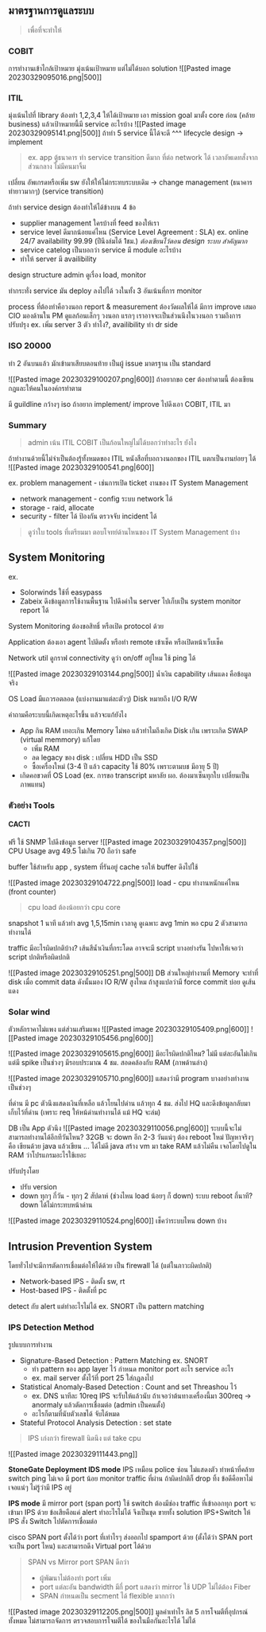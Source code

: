 
## มาตรฐานการดูแลระบบ

>เพื่อที่จะทำให้

### COBIT
การทำงานเข้าไกล้เป้าหมาย
มุ่งเน้นเป้าหมาย แต่ไม่ได้บอก solution
![[Pasted image 20230329095016.png|500]]

### ITIL
มุ่งเน้นไปที่ library ต้องทำ 1,2,3,4 ให้ได้เป้าหมาย
เอา mission goal มาตั้ง core ก่อน (คล้าย business)
แล้วเป้าหมายนี้มี service อะไรบ้าง
![[Pasted image 20230329095141.png|500]]
ถ้าทำ 5 service นี้ได้จะดี ^^^ lifecycle
design -> implement

>ex. app ตู้ธนาคาร ทำ service transition ดีมาก
>ที่ต่อ network ได้ เวลาอัพเดทสั่งจากส่วนกลาง ไม่มีคนมาจิ้ม

เปลี่ยน อัพเกรดหรือเพิ่ม sw ยังให้ให้ไม่กระทบระบบเดิม -> change management (ธนาคารทำยาวมากๆ) (service transition)

ถ้าทำ service design ต้องทำให้ได้ข้างบน 4 ข้อ
- supplier management ใครบ้างที่ feed ของให้เรา
- service level ดีมากน้อยแค่ไหน (Service Level Agreement : SLA) ex. online 24/7 availability 99.99 (ปีนึงล่มได้ 1ชม.) *ต้องเขียนไว้ตอน design ระบบ สำคัญมาก*
- service catelog เป็นบอกว่า service มี module อะไรบ้าง
- ทำให้ server มี availibility

design structure
admin ดูเรื่อง load, monitor

ทำกระทั่ง service มัน deploy ลงไปได้
วงในทั้ง 3 อันเน้นที่การ monitor

process ที่ต้องทำคือวงนอก
report & measurement ต้องวัดผลให้ได้ มีการ improve เสมอ
CIO มองด้านใน
PM ดูแลก้อนเล็กๆ วงนอก
แรกๆ เราอาจจะเป็นส่วนนึงในวงนอก รวมถึงการปรับปรุง
ex. เพิ่ม server 3 ตัว ทำไง?, availibility ทำ dr side

### ISO 20000

ทำ 2 อันบนแล้ว มักเข้ามาเสียบตอนท้าย เป็นผู้ issue มาตรฐาน
เป็น standard

![[Pasted image 20230329100207.png|600]]
ถ้าอยากขอ cer ต้องทำตามนี้
ต้องเขียนกฎและให้คนในองค์กรทำตาม

มี guildline กว้างๆ iso 
ถ้าอยาก implement/ improve ไปดึงเอา COBIT, ITIL มา

### Summary

>admin เน้น ITIL
>COBIT เป็นก้อนใหญ่ไม่ได้บอกว่าทำอะไร ยังไง

ถ้าทำงานด้วยนี้ไม่จำเป็นต้องรู้ทั้งหมดของ ITIL
หนังสือที่บอกวงนอกของ ITIL แตกเป็นงานย่อยๆ ได้
![[Pasted image 20230329100541.png|600]]

ex. problem management - เช่นการเปิด ticket
งานของ IT System Management

- network management - config ระบบ network ได้
- storage - raid, allocate
- security - filter ได้ ป้องกัน ตรวจจับ incident ได้

>ดูว่าใบ tools ที่เตรียมมา ตอบโจทย์ด้านไหนของ IT System Management บ้าง


## System Monitoring

ex. 
- Solorwinds ใช้ที่ easypass
- Zabeix ดึงข้อมูลการใช้งานพื้นฐาน ไปดึงค่าใน server ไปเก็บเป็น system monitor report ได้

System Monitoring
ต้องขอสิทธิ์ หรือเปิด protocol ด้วย

Application
ต้องเอา agent ไปติดตั้ง หรือทำ remote เข้าเช็ค หรือเปิดหน้าเว็บเช็ค

Network
util ดูกราฟ
connectivity ดูว่า on/off อยู่ไหม ใช้ ping ได้

![[Pasted image 20230329103144.png|500]]
น้ำเงิน capability
เส้นแดง คือข้อมูลจริง

OS Load มีแถวรอตลอด (แบ่งงานมาแต่ละตัวๆ)
Disk หมายถึง I/O R/W 

คำถามคือระบบนี้เกิดเหตุอะไรขึ้น แล้วจะแก้ยังไง
- App กิน RAM เยอะเกิน Memory ไม่พอ แล้วทำไมถึงเกิด Disk เกิน เพราะเกิด SWAP (virtual memmory) แก้โดย
	- เพิ่ม RAM
	- ลด legacy ของ disk : เปลี่ยน HDD เป็น SSD
	- ซื้อเครื่องใหม่ (3-4 ปี แล้ว capacity ใช้ 80% เพราะตามบช มีอายุ 5 ปี)
- เกิดคอขวดที่ OS Load (ex. การขอ transcript มหาลัย ผอ. ต้องมาเซ็นทุกใบ เปลี่ยนเป็นภาพแทน) 

### ตัวอย่าง Tools

#### CACTI
ฟรี
ใช้ SNMP ไปดึงข้อมูล server
![[Pasted image 20230329104357.png|500]]
CPU Usage 
avg 49.5 ไม่เกิน 70 ถือว่า safe

buffer ใช้สำหรับ app , system ที่รันอยู่
cache รอให้ buffer ดึงไปใช้

![[Pasted image 20230329104722.png|500]]
load - cpu ทำงานหนักแค่ไหน (front counter)
>cpu load ต้องน้อยกว่า cpu core

snapshot 1 นาที แล้วทำ avg 1,5,15min
เวลาดู ดูเฉพาะ avg 1min พอ
cpu 2 ตัวสามารถทำงานได้

traffic มีอะไรผิดปกติบ้าง?
เส้นสีน้ำเงินที่กระโดด อาจจะมี script บางอย่างรัน ไปหาให้เจอว่า script ปกติหรือผิดปกติ

![[Pasted image 20230329105251.png|500]]
DB ส่วนใหญ่ทำงานที่ Memory
จะทำที่ disk เมื่อ commit data
ดังนั้นมอง IO R/W สูงไหม ถ้าสูงแปลว่ามี force commit บ่อย
ดูเส้นแดง

### Solar wind

ตัวหลักราคาไม่แพง แต่ส่วนเสริมแพง
![[Pasted image 20230329105409.png|600]]
![[Pasted image 20230329105456.png|600]]

![[Pasted image 20230329105615.png|600]]
มีอะไรผิดปกติไหม? ไม่มี แต่ละอันไม่เกิน
แต่มี spike เป็นช่วงๆ มีรอบประมาณ 4 ชม.
สอดคล้องกับ RAM (ภาพด้านล่าง)

![[Pasted image 20230329105710.png|600]]
แสดงว่ามี program บางอย่างทำงานเป็นช่วงๆ

ที่ด่าน มี pc ตัวนึงแสดงเงินที่เหลือ แล้วโยนไปด่าน
แล้วทุก 4 ชม. ส่งไป HQ และดึงข้อมูลกลับมาเก็บไว้ที่ด่าน
(เพราะ req ให้หน้ด่านทำงานได้ แม้ HQ จะล่ม)

DB เป็น App ตัวนึง
![[Pasted image 20230329110056.png|600]]
ระบบนี้จะไม่สามารถทำงานได้อีกทีวันไหน?
32GB จะ down อีก 2-3 วันแน่ๆ ต้อง reboot ใหม่
ปัญหาจริงๆ คือ เขียนด้วย java แล้วเขียน ... ได้ไม่ดี
java สร้าง vm มา take RAM แล้วไม่คืน
เจอโดยไปดูใน RAM ว่าโปรแกรมอะไรใช้เยอะ

ปรับปรุงโดย
- ปรับ version 
- down ทุกๆ กี่วัน - ทุกๆ 2 สัปดาห์ (ช่วงไหน load น้อยๆ ก็ down) ระบบ reboot กี่นาที? down ได้ไม่กระทบหน้าด่าน

![[Pasted image 20230329110524.png|600]]
เช็คว่าระบบไหน down บ้าง

## Intrusion Prevention System

โดยทั่วไปจะมีการตัดการเชื่อมต่อให้ได้ด้วย เป็น firewall ได้ (แต่ในภาวะผิดปกติ)
- Network-based IPS - ติดตั้ง sw, rt
- Host-based IPS - ติดตั้งที่ pc

detect กับ alert แต่ทำอะไรไม่ได้
ex. SNORT เป็น pattern matching

### IPS Detection Method
รูปแบบการทำงาน
- Signature-Based Detection : Pattern Matching ex. SNORT
	- ทำ pattern ของ app layer ไว้ กำหนด monitor port อะไร service อะไร
	- ex. mail server ตั้งไว้ที่ port 25 ใส่กฎลงไป
- Statistical Anomaly-Based Detection : Count and set Threashou ไว้
	- ex. DNS นาทีละ 10req IPS จะรับให้แล้วนับ ถ้าเจอว่าต้นทางเครื่องนี้มา 300req -> anormaly แล้วตัดการเชื่อมต่อ (admin เป็นคนตั้ง)
	- อะไรก็ตามที่นับตัวเลขได้ จับได้หมด
- Stateful Protocol Analysis Detection : set state

>IPS เก่งกว่า firewall นิดนึง แต่ take cpu

![[Pasted image 20230329111443.png]]

**StoneGate Deployment IDS mode**
IPS เหมือน police ซ่อน ไม่แสดงตัว
ทำหน้าที่คล้าย switch ping ไม่เจอ มี port น้อย
monitor traffic ที่ผ่าน ถ้าผิดปกติก็ drop ทิ้ง
ข้อดีคือหาไม่เจอแน่ๆ ไม่รู้ว่ามี IPS อยู่

**IPS mode**
มี mirror port (span port)
ใช้ switch ต้องมีช่อง traffic ที่เข้าออกทุก port จะเข้ามา IPS ด้วย
ข้อเสียคือแค่ alert ทำอะไรไม่ได้
จึงเป็นชุด ขายทั้ง solution IPS+Switch ให้ IPS สั่ง Switch ไปตัดการเชื่อมต่อ

cisco SPAN port ตั้งได้ว่า port ที่เท่าไรๆ ส่งออกไป spamport ด้วย
(ตั้งได้ว่า SPAN port จะเป็น port ไหน) และสามารถดึง Virtual port ได้ด้วย

>SPAN vs Mirror port
>SPAN ดีกว่า
>- ผู้พัฒนาไม่ต้องทำ port เพิ่ม
>- port แต่ละอัน bandwidth มีกี่ port แสดงว่า mirror ใช้ UDP ไม่ได้ต้อง Fiber
>- SPAN กำหนดเป็น secment ได้ flexible มากกว่า

![[Pasted image 20230329112205.png|500]]
มูลค่าเท่าไร
ลิส 5 การโจมตีที่อุปกรณ์ทั้งหมด ไม่สามารถจัดการ ตรวจสอบการโจมตีได้
ของในมือกันอะไรได้ ไม่ได้















